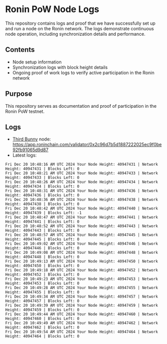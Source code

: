 # Ronin PoW Node Logs

This repository contains logs and proof that we have successfully set up and run a node on the Ronin network. The logs demonstrate continuous node operation, including synchronization details and performance.

## Contents

- Node setup information
- Synchronization logs with block height details
- Ongoing proof of work logs to verify active participation in the Ronin network

## Purpose

This repository serves as documentation and proof of participation in the Ronin PoW testnet.

## Logs

- [Third Bunny](https://thirdbunny.xyz/) node: https://app.roninchain.com/validator/0x2c96d7b5d1887222025ec9f0be92fb91065d9d87
- Latest logs:
```
Fri Dec 20 10:48:16 AM UTC 2024 Your Node Height: 40947431 | Network Height: 40947431 | Blocks Left: 0
Fri Dec 20 10:48:21 AM UTC 2024 Your Node Height: 40947433 | Network Height: 40947433 | Blocks Left: 0
Fri Dec 20 10:48:26 AM UTC 2024 Your Node Height: 40947434 | Network Height: 40947434 | Blocks Left: 0
Fri Dec 20 10:48:31 AM UTC 2024 Your Node Height: 40947436 | Network Height: 40947436 | Blocks Left: 0
Fri Dec 20 10:48:36 AM UTC 2024 Your Node Height: 40947438 | Network Height: 40947438 | Blocks Left: 0
Fri Dec 20 10:48:42 AM UTC 2024 Your Node Height: 40947440 | Network Height: 40947439 | Blocks Left: -1
Fri Dec 20 10:48:47 AM UTC 2024 Your Node Height: 40947441 | Network Height: 40947441 | Blocks Left: 0
Fri Dec 20 10:48:52 AM UTC 2024 Your Node Height: 40947443 | Network Height: 40947443 | Blocks Left: 0
Fri Dec 20 10:48:57 AM UTC 2024 Your Node Height: 40947445 | Network Height: 40947445 | Blocks Left: 0
Fri Dec 20 10:49:02 AM UTC 2024 Your Node Height: 40947446 | Network Height: 40947446 | Blocks Left: 0
Fri Dec 20 10:49:08 AM UTC 2024 Your Node Height: 40947448 | Network Height: 40947448 | Blocks Left: 0
Fri Dec 20 10:49:13 AM UTC 2024 Your Node Height: 40947450 | Network Height: 40947450 | Blocks Left: 0
Fri Dec 20 10:49:18 AM UTC 2024 Your Node Height: 40947452 | Network Height: 40947452 | Blocks Left: 0
Fri Dec 20 10:49:23 AM UTC 2024 Your Node Height: 40947453 | Network Height: 40947453 | Blocks Left: 0
Fri Dec 20 10:49:28 AM UTC 2024 Your Node Height: 40947455 | Network Height: 40947455 | Blocks Left: 0
Fri Dec 20 10:49:34 AM UTC 2024 Your Node Height: 40947457 | Network Height: 40947457 | Blocks Left: 0
Fri Dec 20 10:49:39 AM UTC 2024 Your Node Height: 40947459 | Network Height: 40947459 | Blocks Left: 0
Fri Dec 20 10:49:44 AM UTC 2024 Your Node Height: 40947460 | Network Height: 40947460 | Blocks Left: 0
Fri Dec 20 10:49:49 AM UTC 2024 Your Node Height: 40947462 | Network Height: 40947462 | Blocks Left: 0
Fri Dec 20 10:49:54 AM UTC 2024 Your Node Height: 40947464 | Network Height: 40947464 | Blocks Left: 0
```
